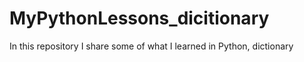 # MyPythonLessons_dicitionary
In this repository I share some of what I learned in Python, dictionary

